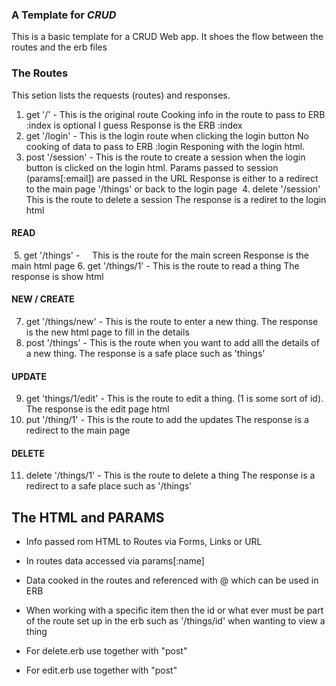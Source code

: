 ### **A Template for _CRUD_**

This is a basic template for a CRUD Web app. It shoes the flow between the routes and the erb files

### The Routes

This setion lists the requests (routes) and responses.

  1. get '/' -              This is the original route
                            Cooking info in the route to pass to ERB :index is optional I guess
                            Response is the ERB :index
  2. get '/login' -         This is the login route when clicking the login button
                            No cooking of data to pass to ERB :login
                            Responing with the login html.
  3. post '/session' -      This is the route to create a session when the login button is clicked on the login html.
                            Params passed to session (params[:email]) are passed in the URL
                            Response is either to a redirect to the main page '/things' or back to the login page
  4. delete '/session'      This is the route to delete a session
                            The response is a rediret to the login html

  #### READ
  5. get '/things' -        This is the route for the main screen
                            Response is the main html page
  6. get '/things/1' -      This is the route to read a thing
                            The response is show html

  #### NEW / CREATE
  7. get '/things/new' -    This is the route to enter a new thing.
                            The response is the new html page to fill in the details   
  8. post '/things' -       This is the route when you want to add alll the details of a new thing.
                            The response is a safe place such as 'things'
  #### UPDATE
  9. get 'things/1/edit' -  This is the route to edit a thing. (1 is some sort of id).  
                            The response is the edit page html
  10. put '/thing/1' -      This is the route to add the updates
                            The response is a redirect to the main page

  #### DELETE
  11. delete '/things/1' -  This is the route to delete a thing
                            The response is a redirect to a safe place such as '/things'

## The HTML and PARAMS

  - Info passed rom HTML to Routes  via Forms, Links or URL
  - In routes data accessed via params[:name]
  - Data cooked in the routes and referenced with @ which can be used in ERB
  - When working with a specific item then the id or what ever must be part of the route set up in the erb such as '/things/id' when wanting to view a thing

  - For delete.erb use   <input type="hidden" name="_method" value="delete"> together with "post"
  - For edit.erb use <input type="hidden" name="_method" value="put"> together with "post"
